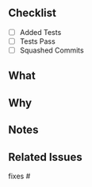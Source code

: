 ## Checklist
<!-- Your PR will get more attention if you did these. -->

- [ ] Added Tests
- [ ] Tests Pass
- [ ] Squashed Commits

## What
<!-- What need is it addressing? How does it fit into the overall design of the package?-->


## Why
<!-- Why is this change needed? What couldn't you do before that this change enables you to do now? -->


## Notes
<!-- What other implementations did you consider? Did you have to make any trade-offs in this implementation? -->
<!-- What else should we know before we review your PR? -->


## Related Issues
<!-- If the issue was already reported, reference the issue(s) here -->

fixes #

